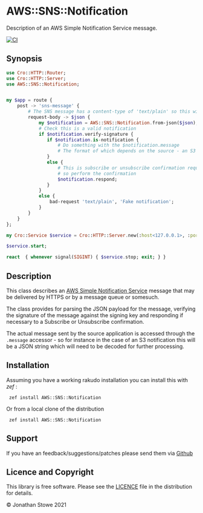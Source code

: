 # AWS::SNS::Notification

Description of an AWS Simple Notification Service message.

[![CI](https://github.com/jonathanstowe/AWS-SNS-Notification/actions/workflows/main.yml/badge.svg)](https://github.com/jonathanstowe/AWS-SNS-Notification/actions/workflows/main.yml)

## Synopsis

```raku
use Cro::HTTP::Router;
use Cro::HTTP::Server;
use AWS::SNS::Notification;


my $app = route {
    post -> 'sns-message' {
        # The SNS message has a content-type of 'text/plain' so this will be raw JSON
        request-body -> $json {
            my $notification = AWS::SNS::Notification.from-json($json);
            # Check this is a valid notification
            if $notification.verify-signature {
               if $notification.is-notification {
                   # Do something with the $notification.message
                   # The format of which depends on the source - an S3 notification will be a JSON String for instance
               }
               else {
                   # This is subscribe or unsubscribe confirmation request
                   # so perform the confirmation
                   $notification.respond;
               }
            }
            else {
                bad-request 'text/plain', 'Fake notification';
            }
        }
    }
};

my Cro::Service $service = Cro::HTTP::Server.new(:host<127.0.0.1>, :port<7798>, application => $app);

$service.start;

react  { whenever signal(SIGINT) { $service.stop; exit; } }

```

## Description

This class describes an [AWS Simple Notification Service](https://aws.amazon.com/sns/) message that may be delivered by HTTPS or by a message queue or somesuch.

The class provides for parsing the JSON payload for the message, verifying the signature of the message against the signing key and responding if necessary to a Subscribe or Unsubscribe confirmation.

The actual message sent by the source application is accessed through the `.message` accessor - so for instance in the case of an S3 notification this will be a JSON string which will need to be decoded for further processing.

## Installation

Assuming you have a working rakudo installation you can install this with *zef* :

     zef install AWS::SNS::Notification

Or from a local clone of the distribution

     zef install AWS::SNS::Notification


## Support

If you have an feedback/suggestions/patches please send them via [Github](https://github.com/jonathanstowe/AWS-SNS-Notification/issues)

## Licence and Copyright

This library is free software.  Please see the [LICENCE](LICENCE) file in the distribution for details.

© Jonathan Stowe 2021

